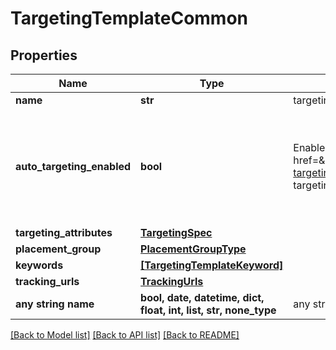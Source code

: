 # TargetingTemplateCommon


## Properties
Name | Type | Description | Notes
------------ | ------------- | ------------- | -------------
**name** | **str** | targeting template name | [optional] 
**auto_targeting_enabled** | **bool** | Enable auto-targeting for ad group. Also known as &lt;a href&#x3D;\&quot;https://help.pinterest.com/en/business/article/expanded-targeting\&quot; target&#x3D;\&quot;_blank\&quot;&gt;\&quot;expanded targeting\&quot;&lt;/a&gt;. | [optional]  if omitted the server will use the default value of True
**targeting_attributes** | [**TargetingSpec**](TargetingSpec.md) |  | [optional] 
**placement_group** | [**PlacementGroupType**](PlacementGroupType.md) |  | [optional] 
**keywords** | [**[TargetingTemplateKeyword]**](TargetingTemplateKeyword.md) |  | [optional] 
**tracking_urls** | [**TrackingUrls**](TrackingUrls.md) |  | [optional] 
**any string name** | **bool, date, datetime, dict, float, int, list, str, none_type** | any string name can be used but the value must be the correct type | [optional]

[[Back to Model list]](../README.md#documentation-for-models) [[Back to API list]](../README.md#documentation-for-api-endpoints) [[Back to README]](../README.md)



